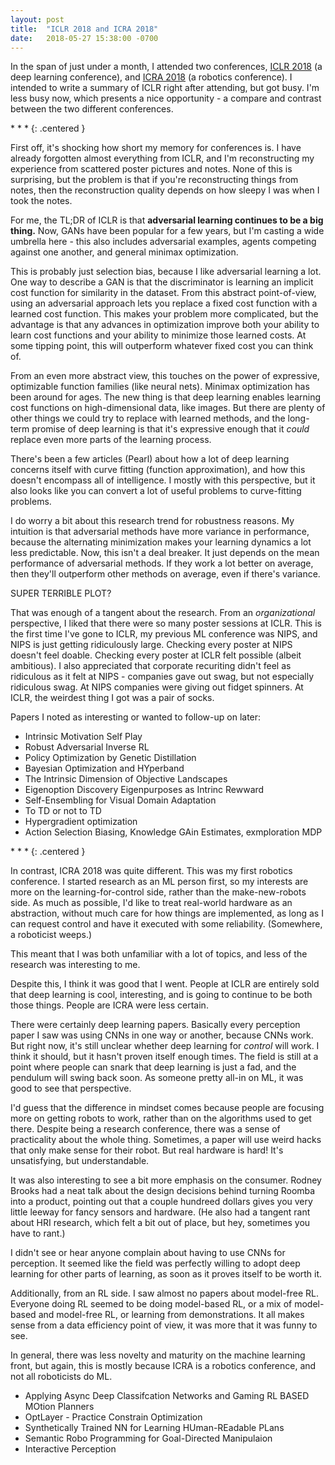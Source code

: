 ```yaml
---
layout: post
title:  "ICLR 2018 and ICRA 2018"
date:   2018-05-27 15:38:00 -0700
---
```


In the span of just under a month, I attended two conferences,
[ICLR 2018](https://iclr.cc/) (a deep learning conference), and
[ICRA 2018](https://icra2018.org/) (a robotics conference). I intended
to write a summary of ICLR right after attending, but got busy. I'm
less busy now, which presents a nice opportunity - a compare and contrast
between the two different conferences.

\* \* \*
{: .centered }

First off, it's shocking how short my memory for conferences is.
I have already forgotten almost everything from ICLR, and I'm reconstructing
my experience from scattered poster pictures and notes. None of this is
surprising, but the problem is that if you're reconstructing things from
notes, then the reconstruction quality depends on how sleepy I was when
I took the notes.

For me, the TL;DR of ICLR is that **adversarial learning continues to be
a big thing.** Now, GANs have been popular for a few years, but I'm casting
a wide umbrella here - this also includes adversarial examples, agents competing
against one another, and general minimax optimization.

This is probably just selection bias, because I like adversarial learning a lot.
One way to describe a GAN is that the discriminator is learning an implicit
cost function for similarity in the dataset. From this abstract point-of-view,
using an adversarial approach lets you replace a fixed cost function with a
learned cost function. This makes your problem more complicated, but the advantage
is that any advances in optimization improve both your ability to learn cost
functions and your ability to minimize those learned costs. At some tipping
point, this will outperform whatever fixed cost you can think of.

From an even more abstract view, this touches on
the power of expressive, optimizable function families (like neural nets).
Minimax optimization has been around for ages. The new thing is that
deep learning enables learning cost functions on high-dimensional data, like
images. But there are plenty of other things we could try to replace with
learned methods, and the long-term promise of deep learning is that it's
expressive enough that it *could* replace even more parts of the learning
process.

There's been a few articles (Pearl) about how a lot of deep learning concerns itself
with curve fitting (function approximation), and how this doesn't encompass all
of intelligence. I mostly with this perspective, but it also looks like you can
convert a lot of useful problems to curve-fitting problems.

I do worry a bit about this research trend for robustness reasons.
My intuition is that adversarial methods have more variance in performance,
because the alternating minimization makes your learning dynamics a lot less
predictable. Now, this isn't a deal breaker. It just depends
on the mean performance of adversarial methods. If they work a lot better on average,
then they'll outperform other methods on average, even if there's variance.

SUPER TERRIBLE PLOT?

That was enough of a tangent about the research. From an *organizational*
perspective, I liked that there were so many poster sessions at ICLR. This is
the first time I've gone to ICLR, my previous ML conference was NIPS, and NIPS
is just getting ridiculously large. Checking every poster at NIPS doesn't feel
doable. Checking every poster at ICLR felt possible (albeit ambitious). I also
appreciated that corporate recuriting didn't feel as ridiculous as it felt at
NIPS - companies gave out swag, but not especially ridiculous swag. At NIPS
companies were giving out fidget spinners. At ICLR, the weirdest thing I got was
a pair of socks.

Papers I noted as interesting or wanted to follow-up on later:

* Intrinsic Motivation Self Play
* Robust Adversarial Inverse RL
* Policy Optimization by Genetic Distillation
* Bayesian Optimization and HYperband
* The Intrinsic Dimension of Objective Landscapes
* Eigenoption Discovery Eigenpurposes as Intrinc Rewward
* Self-Ensembling for Visual Domain Adaptation
* To TD or not to TD
* Hypergradient optimization
* Action Selection Biasing, Knowledge GAin Estimates, exmploration MDP

\* \* \*
{: .centered }

In contrast, ICRA 2018 was quite different. This was my first robotics
conference. I started research as an ML person first, so my interests are more
on the learning-for-control side, rather than the make-new-robots side. As much
as possible, I'd like to treat real-world hardware as an abstraction, without
much care for how things are implemented, as long as I can request control
and have it executed with some reliability. (Somewhere, a roboticist weeps.)

This meant that I was both unfamiliar with a lot of topics, and less of the
research was interesting to me.

Despite this, I think it was good that I went. People at ICLR are entirely
sold that deep learning is cool, interesting, and is going to continue to
be both those things. People are ICRA were less certain.

There were certainly deep learning papers. Basically every perception paper I
saw was using CNNs in one way or another, because CNNs work. But right now, it's
still unclear whether deep learning for *control* will work. I think it should,
but it hasn't proven itself enough times.
The field is still at a point where people can
snark that deep learning is just a fad, and the pendulum will swing back soon.
As someone pretty all-in on ML, it was good to see that perspective.

I'd guess that the difference in mindset comes because people are focusing more
on getting robots to work, rather than on the algorithms used to get there.
Despite being a research conference, there was a sense of practicality about
the whole thing. Sometimes, a paper will use weird hacks that only make sense
for their robot. But real hardware is hard! It's unsatisfying, but understandable.

It was also interesting to see a bit more emphasis on the consumer. Rodney
Brooks had a neat talk about the design decisions behind turning Roomba into
a product, pointing out that a couple hundreed dollars gives you very little
leeway for fancy sensors and hardware. (He also had a tangent rant about
HRI research, which felt a bit out of place, but hey, sometimes you have to
rant.)

I didn't see or hear anyone complain about having to use CNNs for perception.
It seemed like the field was perfectly willing to adopt deep learning for
other parts of learning, as soon as it proves itself to be worth it.

Additionally, from an RL side. I saw almost no papers about model-free RL.
Everyone doing RL seemed to be doing model-based RL, or a mix of model-based
and model-free RL, or learning from demonstrations. It all makes sense from
a data efficiency point of view, it was more that it was funny to see.

In general, there was less novelty and maturity on the machine learning front,
but again, this is mostly because ICRA is a robotics conference, and not all
roboticists do ML.

* Applying Async Deep Classifcation Networks and Gaming RL BASED MOtion Planners
* OptLayer - Practice Constrain Optimization
* Synthetically Trained NN for Learning HUman-REadable PLans
* Semantic Robo Programming for Goal-Directed Manipulaion
* Interactive Perception

